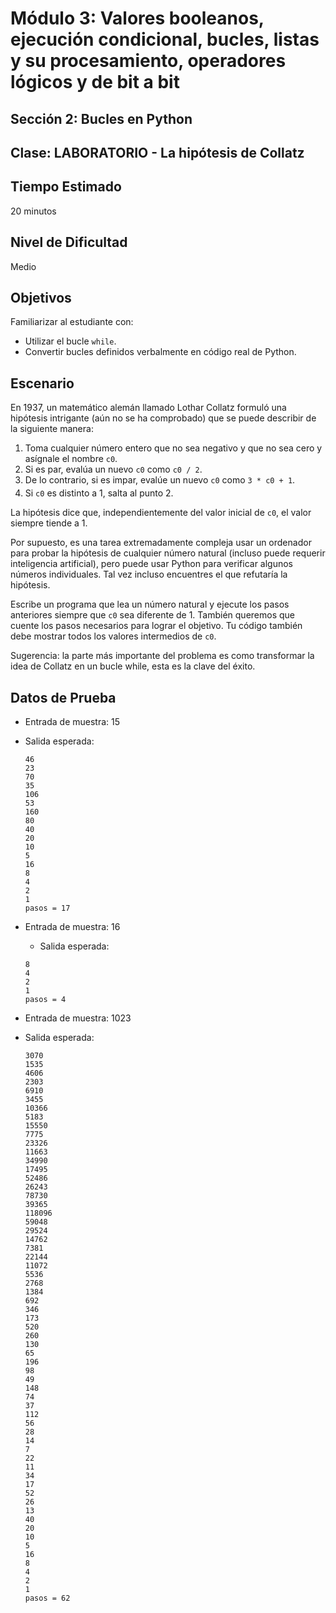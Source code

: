 # Módulo 3: Valores booleanos, ejecución condicional, bucles, listas y su procesamiento, operadores lógicos y de bit a bit
## Sección 2: Bucles en Python
## Clase: LABORATORIO - La hipótesis de Collatz

## Tiempo Estimado

20 minutos

## Nivel de Dificultad

Medio

## Objetivos

Familiarizar al estudiante con:

* Utilizar el bucle `while`.
* Convertir bucles definidos verbalmente en código real de Python.

## Escenario

En 1937, un matemático alemán llamado Lothar Collatz formuló una hipótesis intrigante (aún no se ha comprobado) que se puede describir de la siguiente manera:

1. Toma cualquier número entero que no sea negativo y que no sea cero y asígnale el nombre `c0`.
2. Si es par, evalúa un nuevo `c0` como `c0 / 2`.
3. De lo contrario, si es impar, evalúe un nuevo  `c0` como `3 * c0 + 1`.
4. Si `c0` es distinto a 1, salta al punto 2.

La hipótesis dice que, independientemente del valor inicial de `c0`, el valor siempre tiende a 1.

Por supuesto, es una tarea extremadamente compleja usar un ordenador para probar la hipótesis de cualquier número natural (incluso puede requerir inteligencia artificial), pero puede usar Python para verificar algunos números individuales. Tal vez incluso encuentres el que refutaría la hipótesis.

Escribe un programa que lea un número natural y ejecute los pasos anteriores siempre que `c0` sea diferente de 1. También queremos que cuente los pasos necesarios para lograr el objetivo. Tu código también debe mostrar todos los valores intermedios de `c0`.

Sugerencia: la parte más importante del problema es como transformar la idea de Collatz en un bucle while, esta es la clave del éxito.

## Datos de Prueba

* Entrada de muestra: 15
* Salida esperada:
    ```
    46
    23
    70
    35
    106
    53
    160
    80
    40
    20
    10
    5
    16
    8
    4
    2
    1
    pasos = 17
    ```
* Entrada de muestra: 16
    * Salida esperada:
    ```
    8
    4
    2
    1
    pasos = 4
    ```

* Entrada de muestra: 1023
* Salida esperada:

    ```
    3070
    1535
    4606
    2303
    6910
    3455
    10366
    5183
    15550
    7775
    23326
    11663
    34990
    17495
    52486
    26243
    78730
    39365
    118096
    59048
    29524
    14762
    7381
    22144
    11072
    5536
    2768
    1384
    692
    346
    173
    520
    260
    130
    65
    196
    98
    49
    148
    74
    37
    112
    56
    28
    14
    7
    22
    11
    34
    17
    52
    26
    13
    40
    20
    10
    5
    16
    8
    4
    2
    1
    pasos = 62
    ```